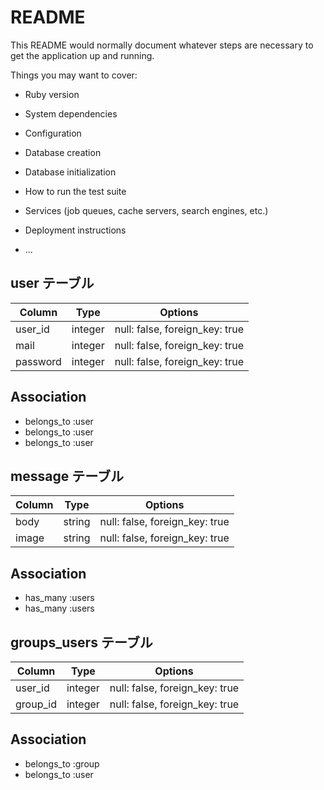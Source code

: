 # README

This README would normally document whatever steps are necessary to get the
application up and running.

Things you may want to cover:

* Ruby version

* System dependencies

* Configuration

* Database creation

* Database initialization

* How to run the test suite

* Services (job queues, cache servers, search engines, etc.)

* Deployment instructions

* ...

## user テーブル
|Column|Type|Options|
|------|----|-------|
|user_id|integer|null: false, foreign_key: true|
|mail|integer|null: false, foreign_key: true|
|password|integer|null: false, foreign_key: true|
 ## Association
 - belongs_to :user
 - belongs_to :user
 - belongs_to :user

## message テーブル
|Column|Type|Options|
|------|----|-------|
|body|string|null: false, foreign_key: true|
|image|string|null: false, foreign_key: true|
## Association
- has_many :users
- has_many :users



## groups_users テーブル
|Column|Type|Options|
|------|----|-------|
|user_id|integer|null: false, foreign_key: true|
|group_id|integer|null: false, foreign_key: true|

## Association
- belongs_to :group
- belongs_to :user